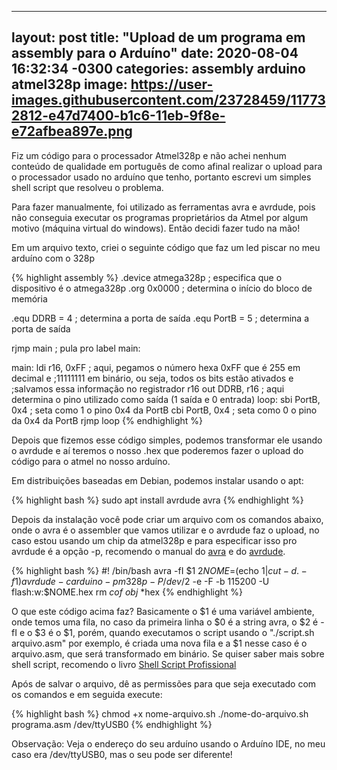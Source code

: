 
---
layout: post
title:  "Upload de um programa em assembly para o Arduíno"
date:   2020-08-04 16:32:34 -0300
categories: assembly arduino atmel328p
image: https://user-images.githubusercontent.com/23728459/117732812-e47d7400-b1c6-11eb-9f8e-e72afbea897e.png
---

Fiz um código para o processador Atmel328p e não achei nenhum conteúdo de qualidade em português de como afinal realizar o upload para o processador usado no arduíno que tenho, portanto escrevi um simples shell script que resolveu o problema.

Para fazer manualmente, foi utilizado as ferramentas avra e avrdude, pois não conseguia executar os programas proprietários da Atmel por algum motivo (máquina virtual do windows). Então decidi fazer tudo na mão!

Em um arquivo texto, criei o seguinte código que faz um led piscar no meu arduíno com o 328p

{% highlight assembly %}
.device atmega328p ; especifica que o dispositivo é o atmega328p
.org 0x0000 ; determina o início do bloco de memória

.equ DDRB = 4 ; determina a porta de saída
.equ PortB = 5 ; determina a porta de saída

rjmp main ; pula pro label main:
 
main:
ldi r16, 0xFF ; aqui, pegamos o número hexa 0xFF que é 255 em decimal e
;11111111 em binário, ou seja, todos os bits estão ativados e
;salvamos essa informação no registrador r16
out DDRB, r16 ; aqui determina o pino utilizado como saída (1 saída e 0 entrada)
loop:
sbi PortB, 0x4 ; seta como 1 o pino 0x4 da PortB
cbi PortB, 0x4 ; seta como 0 o pino da 0x4 da PortB
rjmp loop
{% endhighlight %}

Depois que fizemos esse código simples, podemos transformar ele usando o avrdude e aí teremos o nosso .hex que poderemos fazer o upload do código para o atmel no nosso arduíno.

Em distribuições baseadas em Debian, podemos instalar usando o apt:

{% highlight bash %}
sudo apt install avrdude avra
{% endhighlight %}

Depois da instalação você pode criar um arquivo com os comandos abaixo, onde o avra é o assembler que vamos utilizar e o avrdude faz o upload, no caso estou usando um chip da atmel328p e para especificar isso pro avrdude é a opção -p, recomendo o manual do [avra] e do [avrdude].

{% highlight bash %}
#! /bin/bash
avra -fI $1 $2
NOME=$(echo $1 | cut -d . -f 1)
avrdude -c arduino -p m328p -P /dev/$2 -e -F -b 115200 -U flash:w:$NOME.hex
rm *cof* *obj* *hex
{% endhighlight %}

O que este código acima faz? Basicamente o $1 é uma variável ambiente, onde temos uma fila, no caso da primeira linha o $0 é a string avra, o $2 é -fI e o $3 é o $1, porém, quando executamos o script usando o "./script.sh arquivo.asm" por exemplo, é criada uma nova fila e a $1 nesse caso é o arquivo.asm, que será transformado em binário. Se quiser saber mais sobre shell script, recomendo o livro [Shell Script Profissional]

Após de salvar o arquivo, dê as permissões para que seja executado com os comandos e em seguida execute:

{% highlight bash %}
chmod +x nome-arquivo.sh
./nome-do-arquivo.sh programa.asm /dev/ttyUSB0
{% endhighlight %}

Observação: Veja o endereço do seu arduíno usando o Arduíno IDE, no meu caso era /dev/ttyUSB0, mas o seu pode ser diferente!




[avrdude]: https://linux.die.net/man/1/avrdude
[avra]: https://linux.die.net/man/1/avrdude
[Shell Script Profissional]: https://s3.novatec.com.br/capitulos/capitulo-9788575221525.pdf

